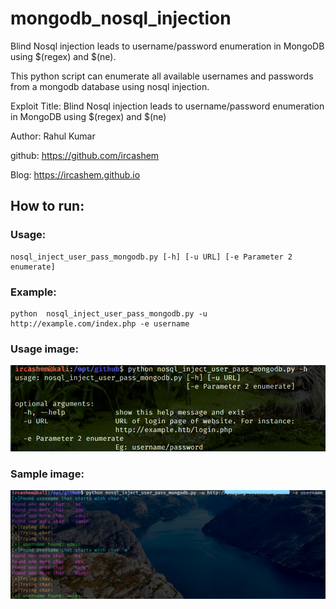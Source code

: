 # mongodb_nosql_injection
Blind Nosql injection leads to username/password enumeration in MongoDB using $(regex) and $(ne).

This python script can enumerate all available usernames and passwords from a mongodb database using nosql injection.<br />

Exploit Title: Blind Nosql injection leads to username/password enumeration in MongoDB using $(regex) and $(ne)

Author: Rahul Kumar

github: https://github.com/ircashem

Blog: https://ircashem.github.io

## How to run:

### Usage:
```
nosql_inject_user_pass_mongodb.py [-h] [-u URL] [-e Parameter 2 enumerate]
```

### Example:
```
python  nosql_inject_user_pass_mongodb.py -u http://example.com/index.php -e username
```
### Usage image:
 ![Usage](screenshot/usage.png)
### Sample image:
 ![Sample](screenshot/sample.jpg)

